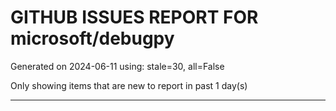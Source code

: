 
# GITHUB ISSUES REPORT FOR microsoft/debugpy


Generated on 2024-06-11 using: stale=30, all=False


Only showing items that are new to report in past 1 day(s)


---
